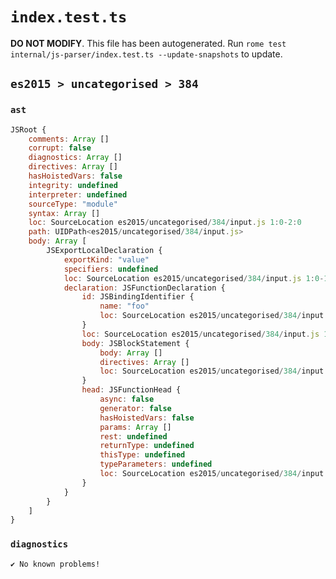 # `index.test.ts`

**DO NOT MODIFY**. This file has been autogenerated. Run `rome test internal/js-parser/index.test.ts --update-snapshots` to update.

## `es2015 > uncategorised > 384`

### `ast`

```javascript
JSRoot {
	comments: Array []
	corrupt: false
	diagnostics: Array []
	directives: Array []
	hasHoistedVars: false
	integrity: undefined
	interpreter: undefined
	sourceType: "module"
	syntax: Array []
	loc: SourceLocation es2015/uncategorised/384/input.js 1:0-2:0
	path: UIDPath<es2015/uncategorised/384/input.js>
	body: Array [
		JSExportLocalDeclaration {
			exportKind: "value"
			specifiers: undefined
			loc: SourceLocation es2015/uncategorised/384/input.js 1:0-1:24
			declaration: JSFunctionDeclaration {
				id: JSBindingIdentifier {
					name: "foo"
					loc: SourceLocation es2015/uncategorised/384/input.js 1:16-1:19 (foo)
				}
				loc: SourceLocation es2015/uncategorised/384/input.js 1:7-1:24
				body: JSBlockStatement {
					body: Array []
					directives: Array []
					loc: SourceLocation es2015/uncategorised/384/input.js 1:22-1:24
				}
				head: JSFunctionHead {
					async: false
					generator: false
					hasHoistedVars: false
					params: Array []
					rest: undefined
					returnType: undefined
					thisType: undefined
					typeParameters: undefined
					loc: SourceLocation es2015/uncategorised/384/input.js 1:19-1:21
				}
			}
		}
	]
}
```

### `diagnostics`

```
✔ No known problems!

```
